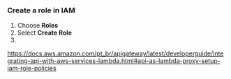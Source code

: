 ### Create a role in IAM

1. Choose **Roles**
2. Select **Create Role**
3.

https://docs.aws.amazon.com/pt_br/apigateway/latest/developerguide/integrating-api-with-aws-services-lambda.html#api-as-lambda-proxy-setup-iam-role-policies
